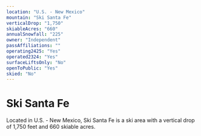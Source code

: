 ```yaml
---
location: "U.S. - New Mexico"
mountain: "Ski Santa Fe"
verticalDrop: "1,750"
skiableAcres: "660"
annualSnowfall: "225"
owner: "Independent"
passAffiliations: ""
operating2425: "Yes"
operated2324: "Yes"
surfaceLiftsOnly: "No"
openToPublic: "Yes"
skied: "No"
---
```


# Ski Santa Fe

Located in U.S. - New Mexico, Ski Santa Fe is a ski area with a vertical drop of 1,750 feet and 660 skiable acres.